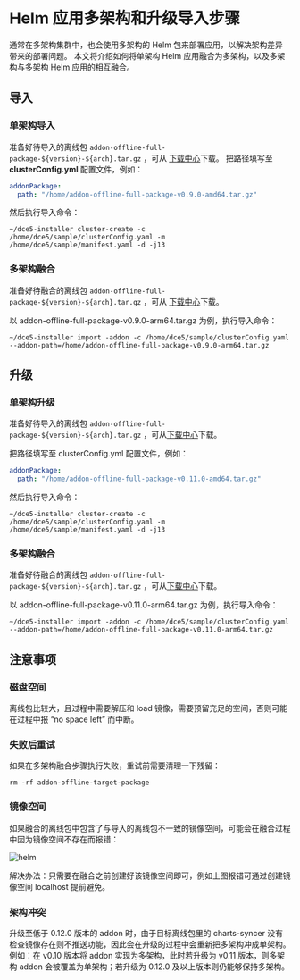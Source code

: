 # Helm 应用多架构和升级导入步骤

通常在多架构集群中，也会使用多架构的 Helm 包来部署应用，以解决架构差异带来的部署问题。
本文将介绍如何将单架构 Helm 应用融合为多架构，以及多架构与多架构 Helm 应用的相互融合。

## 导入

### 单架构导入

准备好待导入的离线包 `addon-offline-full-package-${version}-${arch}.tar.gz` ，可从
[下载中心](../../../download/addon/history.md)下载。
把路径填写至 __clusterConfig.yml__ 配置文件，例如：

```yaml
addonPackage:
  path: "/home/addon-offline-full-package-v0.9.0-amd64.tar.gz"
```

然后执行导入命令：

```shell
~/dce5-installer cluster-create -c /home/dce5/sample/clusterConfig.yaml -m /home/dce5/sample/manifest.yaml -d -j13
```

### 多架构融合

准备好待融合的离线包 `addon-offline-full-package-${version}-${arch}.tar.gz` ，可从
[下载中心](../../../download/addon/history.md)下载。

以 addon-offline-full-package-v0.9.0-arm64.tar.gz 为例，执行导入命令：

```shell
~/dce5-installer import -addon -c /home/dce5/sample/clusterConfig.yaml --addon-path=/home/addon-offline-full-package-v0.9.0-arm64.tar.gz
```

## 升级

### 单架构升级

准备好待导入的离线包 `addon-offline-full-package-${version}-${arch}.tar.gz` ，可从[下载中心](../../../download/addon/history.md)下载。

把路径填写至 clusterConfig.yml 配置文件，例如：

```yaml
addonPackage:
  path: "/home/addon-offline-full-package-v0.11.0-amd64.tar.gz"
```

然后执行导入命令：

```shell
~/dce5-installer cluster-create -c /home/dce5/sample/clusterConfig.yaml -m /home/dce5/sample/manifest.yaml -d -j13
```

### 多架构融合

准备好待融合的离线包 `addon-offline-full-package-${version}-${arch}.tar.gz` ，可从[下载中心](../../../download/addon/history.md)下载。

以 addon-offline-full-package-v0.11.0-arm64.tar.gz 为例，执行导入命令：

```shell
~/dce5-installer import -addon -c /home/dce5/sample/clusterConfig.yaml --addon-path=/home/addon-offline-full-package-v0.11.0-arm64.tar.gz
```

## 注意事项

### 磁盘空间

离线包比较大，且过程中需要解压和 load 镜像，需要预留充足的空间，否则可能在过程中报 “no space left” 而中断。

### 失败后重试

如果在多架构融合步骤执行失败，重试前需要清理一下残留：

```shell
rm -rf addon-offline-target-package
```

### 镜像空间

如果融合的离线包中包含了与导入的离线包不一致的镜像空间，可能会在融合过程中因为镜像空间不存在而报错：

![helm](https://docs.daocloud.io/daocloud-docs-images/docs/zh/docs/kpanda/images/multi-arch-helm.png)

解决办法：只需要在融合之前创建好该镜像空间即可，例如上图报错可通过创建镜像空间 localhost 提前避免。

### 架构冲突

升级至低于 0.12.0 版本的 addon 时，由于目标离线包里的 charts-syncer 没有检查镜像存在则不推送功能，因此会在升级的过程中会重新把多架构冲成单架构。例如：在 v0.10 版本将 addon 实现为多架构，此时若升级为 v0.11 版本，则多架构 addon 会被覆盖为单架构；若升级为 0.12.0 及以上版本则仍能够保持多架构。
